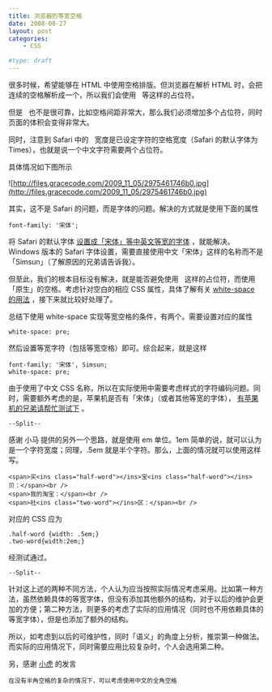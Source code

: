 ```yaml
---
title: 浏览器的等宽空格
date: 2008-08-27
layout: post
categories:
    - CSS

#type: draft
---
```


很多时候，希望能够在 HTML 中使用空格排版。但浏览器在解析 HTML 时，会把连续的空格解析成一个，所以我们会使用 &nbsp; 等这样的占位符。

但是  &nbsp;  也不是很可靠，比如空格间距非常大，那么我们必须增加多个占位符，同时页面的体积会变得非常大。

同时，注意到 Safari 中的 &nbsp; 宽度是已设定字符的空格宽度（Safari 的默认字体为 Times），也就是说一个中文字符需要两个占位符。

具体情况如下图所示

![http://files.gracecode.com/2009_11_05/2975461746b0.jpg](http://files.gracecode.com/2009_11_05/2975461746b0.jpg)

其实，这不是 Safari 的问题，而是字体的问题。解决的方式就是使用下面的属性

    font-family: '宋体';

将 Safari 的默认字体 [设置成「宋体」等中英文等宽的字体]({{site.urls}}/posts/1706/) ，就能解决。Windows 版本的 Safari 字体设置，需要直接使用中文「宋体」这样的名称而不是「Simsun」（了解原因的兄弟请告诉我）。

但至此，我们的根本目标没有解决，就是能否避免使用 &nbsp; 这样的占位符，而使用「原生」的空格。考虑针对空白的相应 CSS 属性，具体了解有关  [white-space 的用法](http://www.w3school.com.cn/css/pr_text_white-space.asp) ，接下来就比较好处理了。

总结下使用 white-space 实现等宽空格的条件，有两个。需要设置对应的属性

    white-space: pre;

然后设置等宽字符（包括等宽空格）即可。综合起来，就是这样

```
font-family: '宋体', Simsun;
white-space: pre;
```

由于使用了中文 CSS 名称，所以在实际使用中需要考虑样式的字符编码问题。同时，需要额外考虑的是，苹果机是否有「宋体」（或者其他等宽的字体）， [有苹果机的兄弟请帮忙测试下](http://lab.gracecode.com/demo/white-space.html) 。

`--Split--`

感谢 小马 提供的另外一个思路，就是使用 em 单位。1em 简单的说，就可以认为是一个字符宽度；同理，.5em 就是半个字符。那么，上面的情况就可以使用这样写。

```
<span>买<ins class="half-word"></ins>宝<ins class="half-word"></ins>贝：</span><br />
<span>我的淘宝：</span><br />
<span>社<ins class="two-word"></ins>区：</span><br />
```

对应的 CSS 应为

```
.half-word {width: .5em;}
.two-word{width:2em;}
```

经测试通过。

`--Split--`

针对这上述的两种不同方法，个人认为应当按照实际情况考虑采用。比如第一种方法，虽然依赖具体的等宽字体，但没有添加其他额外的结构，对于以后的维护会更加的方便；第二种方法，则更多的考虑了实际的应用情况（同时也不用依赖具体的等宽字体），但是也添加了额外的结构。

所以，如考虑到以后的可维护性，同时「语义」的角度上分析，推崇第一种做法。而实际的应用情况下，同时需要应用比较复杂时，个人会选用第二种。

另，感谢  [小虎](http://www.macji.com)  的发言

    在没有半角空格的复杂的情况下，可以考虑使用中文的全角空格

